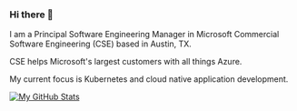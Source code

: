 ### Hi there 👋

I am a Principal Software Engineering Manager in Microsoft Commercial Software Engineering (CSE) based in Austin, TX.

CSE helps Microsoft's largest customers with all things Azure.

My current focus is Kubernetes and cloud native application development.

[![My GitHub Stats](https://github-readme-stats.vercel.app/api?username=bartr)](https://github.com/bartr/bartr)

<!--
**bartr/bartr** is a ✨ _special_ ✨ repository because its `README.md` (this file) appears on your GitHub profile.

Here are some ideas to get you started:

- 🔭 I’m currently working on ...
- 🌱 I’m currently learning ...
- 👯 I’m looking to collaborate on ...
- 🤔 I’m looking for help with ...
- 💬 Ask me about ...
- 📫 How to reach me: ...
- 😄 Pronouns: ...
- ⚡ Fun fact: ...
-->
